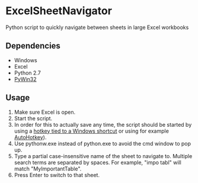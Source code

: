 # ExcelSheetNavigator
Python script to quickly navigate between sheets in large Excel workbooks

## Dependencies
- Windows
- Excel
- Python 2.7
- [PyWin32](http://sourceforge.net/projects/pywin32/)

## Usage
1. Make sure Excel is open.
2. Start the script.
  1. In order for this to actually save any time, the script should be started by using a [hotkey tied to a Windows shortcut](http://windows.microsoft.com/en-us/windows/create-keyboard-shortcuts-open-programs#1TC=windows-7) or using for example [AutoHotkey](http://www.autohotkey.com/)).
  2. Use pythonw.exe instead of python.exe to avoid the cmd window to pop up.
3. Type a partial case-insensitive name of the sheet to navigate to. Multiple search terms are separated by spaces. For example, "impo tabl" will match "MyImportantTable".
4. Press Enter to switch to that sheet.
